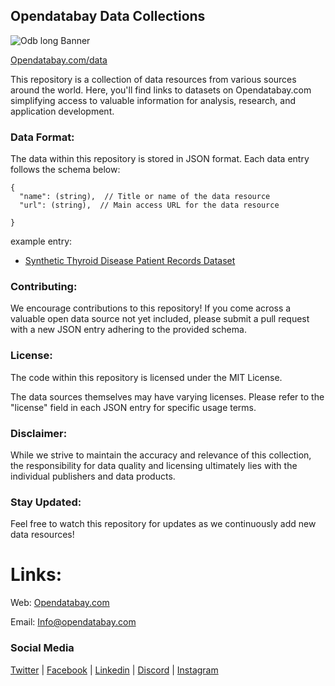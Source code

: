 ## Opendatabay Data Collections
![Odb long Banner](https://github.com/Opendatabay/Datasets/assets/169787519/c2fc1fcf-7fe2-4d53-84a7-2d1c7b0abe8c)



[Opendatabay.com/data](https://opendatabay.com/data)


This repository is a collection of data resources from various sources around the world. Here, you'll find links to datasets on Opendatabay.com simplifying access to valuable information for analysis, research, and application development.

### Data Format:

The data within this repository is stored in JSON format. Each data entry follows the schema below:

```
{
  "name": (string),  // Title or name of the data resource
  "url": (string),  // Main access URL for the data resource

}
```
example entry:
- [Synthetic Thyroid Disease Patient Records Dataset](https://www.opendatabay.com/data/synthetic/29d83513-a58a-493f-bd5d-2bd38ef7d2ac)


### Contributing:

We encourage contributions to this repository! If you come across a valuable open data source not yet included, please submit a pull request with a new JSON entry adhering to the provided schema.

### License:

The code within this repository is licensed under the MIT License.

The data sources themselves may have varying licenses. Please refer to the "license" field in each JSON entry for specific usage terms.

### Disclaimer:

While we strive to maintain the accuracy and relevance of this collection, the responsibility for data quality and licensing ultimately lies with the individual publishers and data products.

### Stay Updated:

Feel free to watch this repository for updates as we continuously add new data resources!




# Links:


Web: [Opendatabay.com](https://www.opendatabay.com/)

Email: Info@opendatabay.com


### Social Media

[Twitter](https://x.com/Open_databay) | 
[Facebook](https://www.facebook.com/opendatabay/) | 
[Linkedin](https://www.linkedin.com/company/opendatabay/) | 
[Discord](https://discord.gg/vtZ6mV49Ea) | 
[Instagram](https://www.instagram.com/opendatabay/) 
